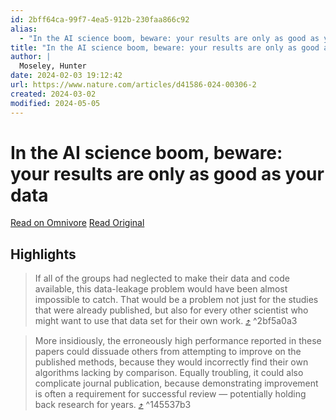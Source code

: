 ```yaml
---
id: 2bff64ca-99f7-4ea5-912b-230faa866c92
alias:
  - "In the AI science boom, beware: your results are only as good as your data"
title: "In the AI science boom, beware: your results are only as good as your data"
author: |
  Moseley, Hunter
date: 2024-02-03 19:12:42
url: https://www.nature.com/articles/d41586-024-00306-2
created: 2024-03-02
modified: 2024-05-05
---
```


# In the AI science boom, beware: your results are only as good as your data

[Read on Omnivore](https://omnivore.app/me/in-the-ai-science-boom-beware-your-results-are-only-as-good-as-y-18d70632531)
[Read Original](https://www.nature.com/articles/d41586-024-00306-2)

## Highlights

> If all of the groups had neglected to make their data and code available, this data-leakage problem would have been almost impossible to catch. That would be a problem not just for the studies that were already published, but also for every other scientist who might want to use that data set for their own work. [⤴️](https://omnivore.app/me/in-the-ai-science-boom-beware-your-results-are-only-as-good-as-y-18d70632531#2bf5a0a3-02f1-4a03-b2ef-66c7bd8df9d2)  ^2bf5a0a3

> More insidiously, the erroneously high performance reported in these papers could dissuade others from attempting to improve on the published methods, because they would incorrectly find their own algorithms lacking by comparison. Equally troubling, it could also complicate journal publication, because demonstrating improvement is often a requirement for successful review — potentially holding back research for years. [⤴️](https://omnivore.app/me/in-the-ai-science-boom-beware-your-results-are-only-as-good-as-y-18d70632531#145537b3-dc8c-4ed5-800a-d432aef5c135)  ^145537b3

